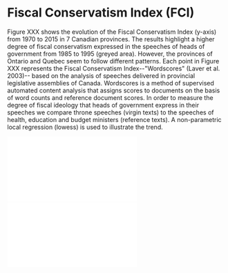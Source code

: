 # Fiscal Conservatism Index (FCI)

Figure XXX shows the evolution of the Fiscal Conservatism Index (y-axis) from 1970 to 2015 in 7 Canadian provinces. The results highlight a higher degree of fiscal conservatism expressed in the speeches of heads of government from 1985 to 1995 (greyed area). However, the provinces of Ontario and Quebec seem to follow different patterns. Each point in Figure XXX represents the Fiscal Conservatism Index--"Wordscores" (Laver et al. 2003)-- based on the analysis of speeches delivered in provincial legislative assemblies of Canada. Wordscores is a method of supervised automated content analysis that assigns scores to documents on the basis of word counts and reference document scores. In order to measure the degree of fiscal ideology that heads of government express in their speeches we compare throne speeches (virgin texts) to the speeches of health, education and budget ministers (reference texts). A non-parametric local regression (lowess) is used to illustrate the trend.

![FCI](/figures/can_prov_ws_all.pdf)
![FCI2](/figures/can_prov_ws.pdf)
